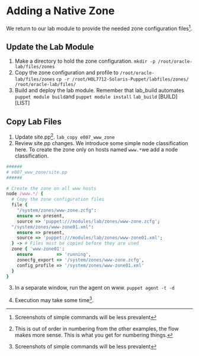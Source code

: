 # Adding a Native Zone

We return to our lab module to provide the needed zone configuration files[^1].

## Update the Lab Module

1. Make a directory to hold the zone configuration.
  `mkdir -p /root/oracle-lab/files/zones`
2. Copy the zone configuration and profile to `/root/oracle-lab/files/zones`
  `cp -r /root/HOL7712-Solaris-Puppet/labfiles/zones/ /root/oracle-lab/files/`
3. Build and deploy the lab module. Remember that lab_build automates `puppet module build`and `puppet module install`
  `lab_build`
  [BUILD]
  [LIST]

## Copy Lab Files

1. Update site.pp[^2].
  `lab_copy e007_www_zone`
2. Review site.pp changes.
  We introduce some simple node classification here. To create the zone only on hosts named `www.*`we add a node classification.

  ```ruby
  ######
  # e007_www_zone/site.pp
  ######

  # Create the zone on all www hosts
  node /www.*/ {
    # Copy the zone configuration files
    file {
      "/system/zones/www-zone.zcfg":
      ensure => present,
      source => 'puppet:///modules/lab/zones/www-zone.zcfg';
    "/system/zones/www-zone01.xml":
      ensure => present,
      source => 'puppet:///modules/lab/zones/www-zone01.xml';
    } -> # Files must be copied before they are used
    zone { 'www-zone01':
      ensure         => 'running',
      zonecfg_export => '/system/zones/www-zone.zcfg',
      config_profile => '/system/zones/www-zone01.xml'
    }
  }
  ```

3. In a separate window, run the agent on www.
  `puppet agent -t -d`

4. Execution may take some time[^1].


[^1]: Screenshots of simple commands will be less prevalent

[^2]: This is out of order in numbering from the other examples, the flow makes more sense. This is what you get for numbering things.

[^3]: Continue with the lab.

